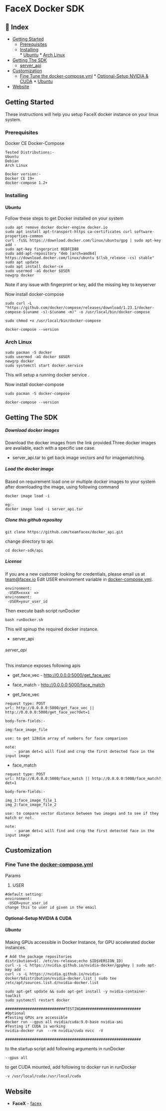 
# FaceX Docker SDK 

## 📑 Index
* [Getting Started](#getting-started)
   * [Prerequisites](#prerequisites)
   * [Installing](#installing)   
          * [Ubuntu](#ubuntu)
            * [Arch Linux](#arch-linux)    
* [Getting The SDK](#getting-the-sdk)
   * [server_api](#server_api)
* [Customization](#customization)
   * [Fine Tune the docker-compose.yml](#fine-tune-the-docker-composeyml)
          * [Optional-Setup NVIDIA & CUDA](#optional-setup-nvidia---cuda)
                * [Ubuntu](#ubuntu-1)
* [Website](#website)


## Getting Started
These instructions will help you setup FaceX docker instance on your linux system.

### Prerequisites
Docker CE
Docker-Compose

```
Tested Distributions:-
Ubuntu 
Debian
Arch Linux

Docker version:-
Docker CE 19+
docker-compose 1.2+
```

### Installing 
#### Ubuntu 
Follow these steps to get Docker installed on your system

```
sudo apt remove docker docker-engine docker.io
sudo apt install apt-transport-https ca-certificates curl software-properties-common
curl -fsSL https://download.docker.com/linux/ubuntu/gpg | sudo apt-key add -
sudo apt-key fingerprint 0EBFCD88
sudo add-apt-repository "deb [arch=amd64] https://download.docker.com/linux/ubuntu $(lsb_release -cs) stable"
sudo apt update
sudo apt install docker-ce
sudo usermod -aG docker $USER
newgrp docker
```
Note if any issue with fingerprint or key, add the missing key to  keyserver

Now install docker-compose

```
sudo curl -L "https://github.com/docker/compose/releases/download/1.23.1/docker-compose-$(uname -s)-$(uname -m)" -o /usr/local/bin/docker-compose

sudo chmod +x /usr/local/bin/docker-compose

docker-compose --version
```

### Arch Linux

```
sudo pacman -S docker
sudo usermod -aG docker $USER
newgrp docker
sudo systemctl start docker.service
```

This will setup a running docker service .

Now install docker-compose

```
sudo pacman -S docker-compose

docker-compose --version
```

## Getting The SDK

##### Download docker images
Download the docker images from the link provided.Three docker images are available, each with a specific use case.

* server_api.tar
 to get back image vectors and for imagematching.

##### Load the docker image
 Based on requirement load one or multiple docker images to your system after downloading the image, using following command
 
 ```
docker image load -i

eg:-
docker image load -i server_api.tar
```
##### Clone this github repositoy

```
git clone https://github.com/teamfacex/docker_api.git
```

change directory to api.

```
cd docker-sdk/api
```
##### License
If you are a new customer looking for credentials, please email us at team@facex.io
Edit USER environment variable in [docker-compose.yml](). 

```
environment:
 -USER=xxxx  => 
environment:
 -USER=your_user_id
```
Then execute bash script runDocker

```
bash runDocker.sh
```
This will spinup the required docker instance.

* server_api


###### server_api

This instance exposes following apis

* get_face_vec - http://0.0.0.0:5000/get_face_vec

* face_match - http://0.0.0.0:5000/face_match


* get_face_vec

```
request type: POST
url: http://0.0.0.0:5000/get_face_vec || http://0.0.0.0:5000/get_face_vec?det=1

body-form-fields:-

img:face_image_file

use: to get 128dim array of numbers for face comparison

note:
    - param det=1 will find and crop the first detected face in the input image
```

* face_match

```
request type: POST
url: http://0.0.0.0:5000/face_match || http://0.0.0.0:5000/face_match?det=1

body-form-fields:-

img_1:face_image_file_1
img_2:face_image_file_2

use: to compare vector distance between two images and to see if they match or not.

note:
    - param det=1 will find and crop the first detected face in the input image
```


## Customization
### Fine Tune the [docker-compose.yml]()

Params

1)  USER

```
#default setting:
environment:
 -USER=your_user_id
change this to user id given in the email
```


#### Optional-Setup NVIDIA  & CUDA  
##### Ubuntu
Making GPUs accessible in Docker Instance, for GPU accelerated docker instances.

```
# Add the package repositories
distribution=$(. /etc/os-release;echo $ID$VERSION_ID)
curl -s -L https://nvidia.github.io/nvidia-docker/gpgkey | sudo apt-key add -
curl -s -L https://nvidia.github.io/nvidia-docker/$distribution/nvidia-docker.list | sudo tee /etc/apt/sources.list.d/nvidia-docker.list

sudo apt-get update && sudo apt-get install -y nvidia-container-toolkit
sudo systemctl restart docker

###########################TESTING###########################
#Optional
#Testing GPUs are accessible
docker run --gpus all nvidia/cuda:9.0-base nvidia-smi
#Testing if CUDA is working
nvidia-docker run  --rm nvidia/cuda nvcc  -V

#############################################################
```

to the startup script add following arguments in runDocker

```
--gpus all
```

to get CUDA mounted, add following to docker run in runDocker

```
-v /usr/local/cuda:/usr/local/cuda
```

## Website 

* **FaceX**  - [facex](https://facex.io)